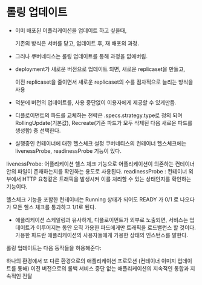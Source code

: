 # 롤링 업데이트



* 이미 배포된 어플리케이션을 업데이트 하고 싶을때,

  기존의 방식은 서버를 닫고, 업데이트 후, 재 배포의 과정.

* 그러나 쿠버네티스는 롤링 업데이트를 통해 과정을 없애버림.

* deployment가 새로운 버전으로 업데이트 되면, 새로운 replicaset을 만들고,

  이전 replicaset을 줄이면서 새로운 replicaset의 수를 점차적으로 늘리는 방식을 사용

* 덕분에 버전의 업데이트를, 사용 중단없이 이용자에게 제공할 수 있게만듬.

* 디플로이먼트의 파드를 교체하는 전략은 .specs.strategy.type로 정의 되며 RollingUpdate(기본값), Recreate(기존 파드가 모두 삭제된 다음 새로운 파드를 생성함) 중 선택한다.

* 실행중인 컨테이너에 대한 헬스체크 설정
쿠버네티스의 컨테이너 헬스체크에는 livenessProbe, readinessProbe 기능이 있다.

livenessProbe: 어플리케이션 헬스 체크 기능으로 어플리케이션이 의존하는 컨테이너 안의 파일이 존재하는지를 확인하는 용도로 사용된다.
readinessProbe : 컨테이너 외부에서 HTTP 요청같은 트래픽을 발생시켜 이를 처리할 수 있는 상태인지를 확인하는 기능이다.

헬스체크 기능을 포함한 컨테이너는 Running 상태가 되어도 READY 가 0/1 로 나오다가 모든 헬스 체크를 통과하고 1/1로 된다.

* 애플리케이션 스케일링과 유사하게, 디플로이먼트가 외부로 노출되면, 서비스는 업데이트가 이루어지는 동안 오직 가용한 파드에게만 트래픽을 로드밸런스 할 것이다. 가용한 파드란 애플리케이션의 사용자들에게 가용한 상태의 인스턴스를 말한다.

롤링 업데이트는 다음 동작들을 허용해준다:

하나의 환경에서 또 다른 환경으로의 애플리케이션 프로모션 (컨테이너 이미지 업데이트를 통해)
이전 버전으로의 롤백
서비스 중단 없는 애플리케이션의 지속적인 통합과 지속적인 전달
